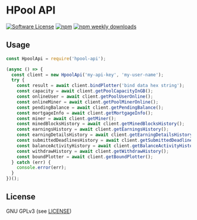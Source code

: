 HPool API
======

[![Software License](https://img.shields.io/badge/license-GPL--3.0-brightgreen.svg?style=flat-square)](LICENSE)
[![npm](https://img.shields.io/npm/v/hpool-api.svg?style=flat-square)](https://www.npmjs.com/package/hpool-api)
[![npm weekly downloads](https://img.shields.io/npm/dw/hpool-api.svg?style=flat-square)](https://www.npmjs.com/package/hpool-api)

## Usage

```javascript
const HpoolApi = require('hpool-api');

(async () => {
  const client = new HpoolApi('my-api-key', 'my-user-name');
  try {
    const result = await client.bindPlotter('bind data hex string');
    const capacity = await client.getPoolCapacityInGB();
    const onlineUser = await client.getPoolUserOnline();
    const onlineMiner = await client.getPoolMinerOnline();
    const pendingBalance = await client.getPendingBalance();
    const mortgageInfo = await client.getMortgageInfo();
    const miner = await client.getMiner();
    const minedBlocksHistory = await client.getMinedBlocksHistory();
    const earningsHistory = await client.getEarningsHistory();
    const earningDetailsHistory = await client.getEarningDetailsHistory();
    const submittedDeadlinesHistory = await client.getSubmittedDeadlinesHistory();
    const balanceActivityHistory = await client.getBalanceActivityHistory();
    const withdrawHistory = await client.getWithdrawHistory();
    const boundPlotter = await client.getBoundPlotter();
  } catch (err) {
    console.error(err);
  }
})();
```

## License

GNU GPLv3 (see [LICENSE](https://github.com/felixbrucker/hpool-api/blob/master/LICENSE))
